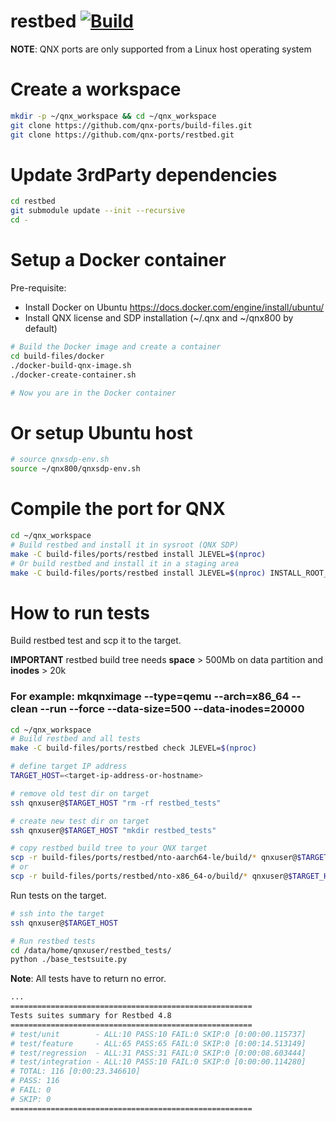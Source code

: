 # restbed [![Build](https://github.com/qnx-ports/build-files/actions/workflows/restbed.yml/badge.svg)](https://github.com/qnx-ports/build-files/actions/workflows/restbed.yml)

**NOTE**: QNX ports are only supported from a Linux host operating system

# Create a workspace
```bash
mkdir -p ~/qnx_workspace && cd ~/qnx_workspace
git clone https://github.com/qnx-ports/build-files.git
git clone https://github.com/qnx-ports/restbed.git
```

# Update 3rdParty dependencies
```bash
cd restbed
git submodule update --init --recursive
cd -
```

# Setup a Docker container

Pre-requisite:

* Install Docker on Ubuntu https://docs.docker.com/engine/install/ubuntu/
* Install QNX license and SDP installation (~/.qnx and ~/qnx800 by default)

```bash
# Build the Docker image and create a container
cd build-files/docker
./docker-build-qnx-image.sh
./docker-create-container.sh

# Now you are in the Docker container
```

# Or setup Ubuntu host
```bash
# source qnxsdp-env.sh
source ~/qnx800/qnxsdp-env.sh
```

# Compile the port for QNX
```bash
cd ~/qnx_workspace
# Build restbed and install it in sysroot (QNX SDP)
make -C build-files/ports/restbed install JLEVEL=$(nproc)
# Or build restbed and install it in a staging area
make -C build-files/ports/restbed install JLEVEL=$(nproc) INSTALL_ROOT_nto=<PATH_TO_YOUR_STAGING_AREA> USE_INSTALL_ROOT=true
```

# How to run tests

Build restbed test and scp it to the target.

**IMPORTANT** restbed build tree needs **space** > 500Mb on data partition and **inodes** > 20k
### For example: mkqnximage --type=qemu --arch=x86_64 --clean --run --force --data-size=500 --data-inodes=20000

```bash
cd ~/qnx_workspace
# Build restbed and all tests
make -C build-files/ports/restbed check JLEVEL=$(nproc)

# define target IP address
TARGET_HOST=<target-ip-address-or-hostname>

# remove old test dir on target
ssh qnxuser@$TARGET_HOST "rm -rf restbed_tests"

# create new test dir on target
ssh qnxuser@$TARGET_HOST "mkdir restbed_tests"

# copy restbed build tree to your QNX target
scp -r build-files/ports/restbed/nto-aarch64-le/build/* qnxuser@$TARGET_HOST:/data/home/qnxuser/restbed_tests/
# or
scp -r build-files/ports/restbed/nto-x86_64-o/build/* qnxuser@$TARGET_HOST:/data/home/qnxuser/restbed_tests/
```

Run tests on the target.
```bash
# ssh into the target
ssh qnxuser@$TARGET_HOST

# Run restbed tests
cd /data/home/qnxuser/restbed_tests/
python ./base_testsuite.py
```

**Note**: All tests have to return no error.

```bash
...
======================================================
Tests suites summary for Restbed 4.8
======================================================
# test/unit        - ALL:10 PASS:10 FAIL:0 SKIP:0 [0:00:00.115737]
# test/feature     - ALL:65 PASS:65 FAIL:0 SKIP:0 [0:00:14.513149]
# test/regression  - ALL:31 PASS:31 FAIL:0 SKIP:0 [0:00:08.603444]
# test/integration - ALL:10 PASS:10 FAIL:0 SKIP:0 [0:00:00.114280]
# TOTAL: 116 [0:00:23.346610]
# PASS: 116
# FAIL: 0
# SKIP: 0
======================================================
```
